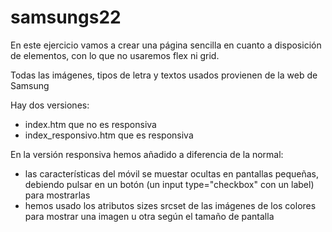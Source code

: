 # samsungs22
En este ejercicio vamos a crear una página sencilla en cuanto a disposición de elementos, con lo que no usaremos flex ni grid.

Todas las imágenes, tipos de letra y textos usados provienen de la web de Samsung 

Hay dos versiones:
- index.htm que no es responsiva
- index_responsivo.htm que es responsiva

En la versión responsiva hemos añadido a diferencia de la normal:
- las características del móvil se muestar ocultas en pantallas pequeñas, debiendo pulsar en un botón (un input type="checkbox" con un label) para mostrarlas
- hemos usado los atributos sizes srcset de las imágenes de los colores para mostrar una imagen u otra según el tamaño de pantalla

  
  
